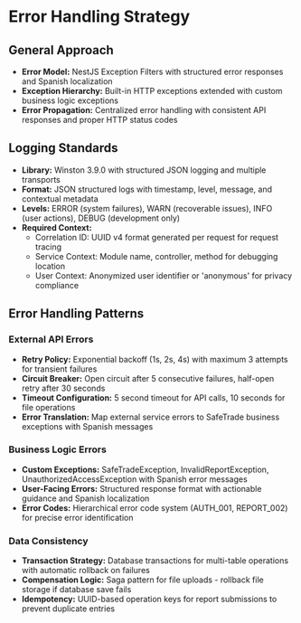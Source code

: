 # Error Handling Strategy

## General Approach
- **Error Model:** NestJS Exception Filters with structured error responses and Spanish localization
- **Exception Hierarchy:** Built-in HTTP exceptions extended with custom business logic exceptions
- **Error Propagation:** Centralized error handling with consistent API responses and proper HTTP status codes

## Logging Standards
- **Library:** Winston 3.9.0 with structured JSON logging and multiple transports
- **Format:** JSON structured logs with timestamp, level, message, and contextual metadata
- **Levels:** ERROR (system failures), WARN (recoverable issues), INFO (user actions), DEBUG (development only)
- **Required Context:**
  - Correlation ID: UUID v4 format generated per request for request tracing
  - Service Context: Module name, controller, method for debugging location
  - User Context: Anonymized user identifier or 'anonymous' for privacy compliance

## Error Handling Patterns

### External API Errors
- **Retry Policy:** Exponential backoff (1s, 2s, 4s) with maximum 3 attempts for transient failures
- **Circuit Breaker:** Open circuit after 5 consecutive failures, half-open retry after 30 seconds
- **Timeout Configuration:** 5 second timeout for API calls, 10 seconds for file operations
- **Error Translation:** Map external service errors to SafeTrade business exceptions with Spanish messages

### Business Logic Errors
- **Custom Exceptions:** SafeTradeException, InvalidReportException, UnauthorizedAccessException with Spanish error messages
- **User-Facing Errors:** Structured response format with actionable guidance and Spanish localization
- **Error Codes:** Hierarchical error code system (AUTH_001, REPORT_002) for precise error identification

### Data Consistency
- **Transaction Strategy:** Database transactions for multi-table operations with automatic rollback on failures
- **Compensation Logic:** Saga pattern for file uploads - rollback file storage if database save fails
- **Idempotency:** UUID-based operation keys for report submissions to prevent duplicate entries
